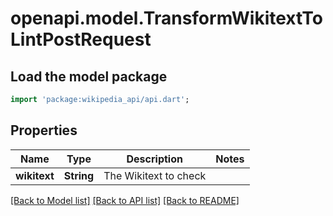 # openapi.model.TransformWikitextToLintPostRequest

## Load the model package
```dart
import 'package:wikipedia_api/api.dart';
```

## Properties
Name | Type | Description | Notes
------------ | ------------- | ------------- | -------------
**wikitext** | **String** | The Wikitext to check | 

[[Back to Model list]](../README.md#documentation-for-models) [[Back to API list]](../README.md#documentation-for-api-endpoints) [[Back to README]](../README.md)



